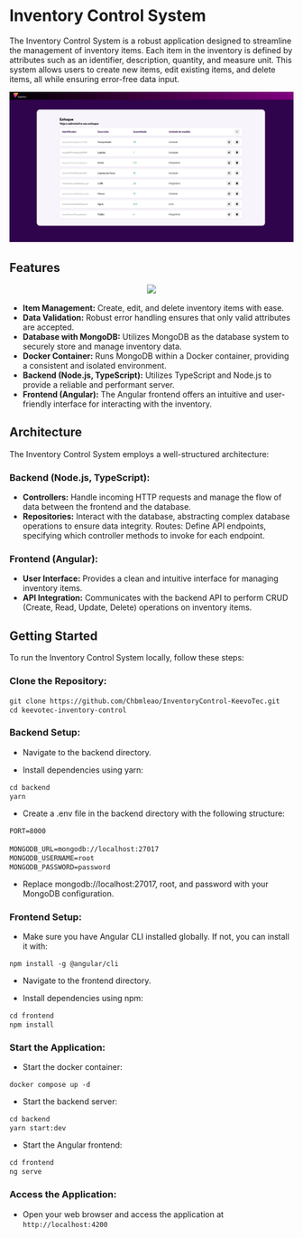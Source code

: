 # Inventory Control System

The Inventory Control System is a robust application designed to streamline the management of inventory items. Each item in the inventory is defined by attributes such as an identifier, description, quantity, and measure unit. This system allows users to create new items, edit existing items, and delete items, all while ensuring error-free data input.

![Main page](./docs/main-page.png)

## Features

<p align="center">
  <a href="https://skillicons.dev">
    <img src="https://skillicons.dev/icons?i=typescript,angular,nodejs,mongodb,docker" />
  </a>
</p>

- **Item Management:** Create, edit, and delete inventory items with ease.
- **Data Validation:** Robust error handling ensures that only valid attributes are accepted.
- **Database with MongoDB:** Utilizes MongoDB as the database system to securely store and manage inventory data.
- **Docker Container:** Runs MongoDB within a Docker container, providing a consistent and isolated environment.
- **Backend (Node.js, TypeScript):** Utilizes TypeScript and Node.js to provide a reliable and performant server.
- **Frontend (Angular):** The Angular frontend offers an intuitive and user-friendly interface for interacting with the inventory.

## Architecture

The Inventory Control System employs a well-structured architecture:

### Backend (Node.js, TypeScript):

- **Controllers:** Handle incoming HTTP requests and manage the flow of data between the frontend and the database.
- **Repositories:** Interact with the database, abstracting complex database operations to ensure data integrity.
  Routes: Define API endpoints, specifying which controller methods to invoke for each endpoint.

### Frontend (Angular):

- **User Interface:** Provides a clean and intuitive interface for managing inventory items.
- **API Integration:** Communicates with the backend API to perform CRUD (Create, Read, Update, Delete) operations on inventory items.

## Getting Started

To run the Inventory Control System locally, follow these steps:

### Clone the Repository:

```shell
git clone https://github.com/Chbmleao/InventoryControl-KeevoTec.git
cd keevotec-inventory-control
```

### Backend Setup:

- Navigate to the backend directory.

- Install dependencies using yarn:

```shell
cd backend
yarn
```

- Create a .env file in the backend directory with the following structure:

```dotenv
PORT=8000

MONGODB_URL=mongodb://localhost:27017
MONGODB_USERNAME=root
MONGODB_PASSWORD=password
```

- Replace mongodb://localhost:27017, root, and password with your MongoDB configuration.

### Frontend Setup:

- Make sure you have Angular CLI installed globally. If not, you can install it with:

```shell
npm install -g @angular/cli
```

- Navigate to the frontend directory.

- Install dependencies using npm:

```shell
cd frontend
npm install
```

### Start the Application:

- Start the docker container:

```shell
docker compose up -d
```

- Start the backend server:

```shell
cd backend
yarn start:dev
```

- Start the Angular frontend:

```shell
cd frontend
ng serve
```

### Access the Application:

- Open your web browser and access the application at `http://localhost:4200`
